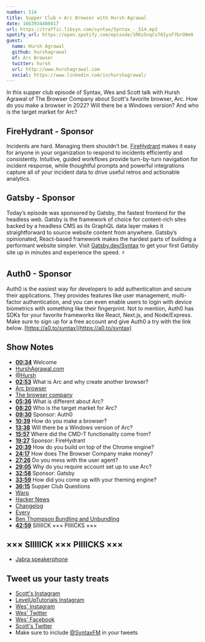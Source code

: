 ```yaml
---
number: 514
title: Supper Club × Arc Browser with Hursh Agrawal
date: 1663934400417
url: https://traffic.libsyn.com/syntax/Syntax_-_514.mp3
spotify_url: https://open.spotify.com/episode/1RKz5nqCv76IysF7brO9m9
guest:
  name: Hursh Agrawal
  github: hurshagrawal
  of: Arc Browser
  twitter: hursh
  url: http://www.hurshagrawal.com
  social: https://www.linkedin.com/in/hurshagrawal/
---
```


In this supper club episode of Syntax, Wes and Scott talk with Hursh Agrawal of The Browser Company about Scott's favorite browser, Arc. How do you make a browser in 2022? Will there be a Windows version? And who is the target market for Arc?

## FireHydrant - Sponsor

Incidents are hard. Managing them shouldn’t be. [FireHydrant](https://Firehydrant.com/syntax) makes it easy for anyone in your organization to respond to incidents efficiently and consistently. Intuitive, guided workflows provide turn-by-turn navigation for incident response, while thoughtful prompts and powerful integrations capture all of your incident data to drive useful retros and actionable analytics.

## Gatsby - Sponsor

Today’s episode was sponsored by Gatsby, the fastest frontend for the headless web. Gatsby is the framework of choice for content-rich sites backed by a headless CMS as its GraphQL data layer makes it straightforward to source website content from anywhere. Gatsby’s opinionated, React-based framework makes the hardest parts of building a performant website simpler. Visit [Gatsby.dev/Syntax](https://gatsby.dev/Syntax) to get your first Gatsby site up in minutes and experience the speed. ⚡️

## Auth0 - Sponsor

Auth0 is the easiest way for developers to add authentication and secure their applications. They provides features like user management, multi-factor authentication, and you can even enable users to login with device biometrics with something like their fingerprint. Not to mention, Auth0 has SDKs for your favorite frameworks like React, Next.js, and Node/Express. Make sure to sign up for a free account and give Auth0 a try with the link below. [https://a0.to/syntax](https://a0.to/syntax)

## Show Notes

- **[00:34](#t=00:34)** Welcome
- [HurshAgrawal.com](http://www.hurshagrawal.com)
- [@Hursh](https://twitter.com/hursh)
- **[02:53](#t=02:53)** What is Arc and why create another browser?
- [Arc browser](https://arc.net)
- [The browser company](https://thebrowser.company)
- **[05:36](#t=05:36)** What is different about Arc?
- **[08:20](#t=08:20)** Who is the target market for Arc?
- **[09:30](#t=09:30)** Sponsor: Auth0
- **[10:39](#t=10:39)** How do you make a browser?
- **[13:38](#t=13:38)** Will there be a Windows version of Arc?
- **[15:57](#t=15:57)** Where did the CMD-T functionality come from?
- **[19:27](#t=19:27)** Sponsor: FireHydrant
- **[20:39](#t=20:39)** How do you build on top of the Chrome engine?
- **[24:17](#t=24:17)** How does The Browser Company make money?
- **[27:26](#t=27:26)** Do you mess with the user agent?
- **[29:05](#t=29:05)** Why do you require account set up to use Arc?
- **[32:58](#t=32:58)** Sponsor: Gatsby
- **[33:59](#t=33:59)** How did you come up with your theming engine?
- **[36:15](#t=36:15)** Supper Club Questions
- [Warp](https://www.warp.dev)
- [Hacker News](https://news.ycombinator.com)
- [Changelog](https://changelog.com)
- [Every](https://every.to)
- [Ben Thompson Bundling and Unbundling](https://stratechery.com/concept/business-models/bundling-and-unbundling/)
- **[42:59](#t=42:59)** SIIIIICK ××× PIIIICKS ×××

## ××× SIIIIICK ××× PIIIICKS ×××

- [Jabra speakerphone](https://www.jabra.ca/business/speakerphones/jabra-speak-series/jabra-speak-710##7710-409)

## Tweet us your tasty treats

- [Scott's Instagram](https://www.instagram.com/stolinski/)
- [LevelUpTutorials Instagram](https://www.instagram.com/LevelUpTutorials/)
- [Wes' Instagram](https://www.instagram.com/wesbos/)
- [Wes' Twitter](https://twitter.com/wesbos)
- [Wes' Facebook](https://www.facebook.com/wesbos.developer)
- [Scott's Twitter](https://twitter.com/stolinski)
- Make sure to include [@SyntaxFM](https://twitter.com/SyntaxFM) in your tweets
